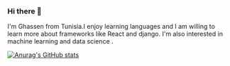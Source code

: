 ### Hi there 👋

I'm Ghassen from Tunisia.I enjoy learning languages  and I am willing to learn more about frameworks like React and django. I'm also interested in 
machine learning and data science .

[![Anurag's GitHub stats](https://github-readme-stats.vercel.app/api?username=GhassenFarjallah)](https://github.com/anuraghazra/github-readme-stats)


